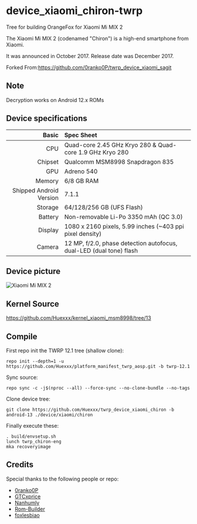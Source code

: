 # device_xiaomi_chiron-twrp

Tree for building OrangeFox for Xiaomi Mi MIX 2

The Xiaomi Mi MIX 2 (codenamed "Chiron") is a high-end smartphone from Xiaomi.

It was announced in October 2017. Release date was December 2017.

Forked From:https://github.com/0ranko0P/twrp_device_xiaomi_sagit

## Note

Decryption works on Android 12.x ROMs

## Device specifications

| Basic                   | Spec Sheet                                                          |
| -----------------------:|:------------------------------------------------------------------- |
| CPU                     | Quad-core 2.45 GHz Kryo 280 & Quad-core 1.9 GHz Kryo 280            |
| Chipset                 | Qualcomm MSM8998 Snapdragon 835                                     |
| GPU                     | Adreno 540                                                          |
| Memory                  | 6/8 GB RAM                                                          |
| Shipped Android Version | 7.1.1                                                               |
| Storage                 | 64/128/256 GB (UFS Flash)                                           |
| Battery                 | Non-removable Li-Po 3350 mAh (QC 3.0)                               |
| Display                 | 1080 x 2160 pixels, 5.99 inches (~403 ppi pixel density)            |
| Camera                  | 12 MP, f/2.0, phase detection autofocus, dual-LED (dual tone) flash |

## Device picture

![Xiaomi Mi MIX 2](https://i8.mifile.cn/a1/pms_1505401464.03824312!560x560.jpg "Xiaomi Mi MIX 2 in black")

## Kernel Source

https://github.com/Huexxx/kernel_xiaomi_msm8998/tree/13

## Compile

First repo init the TWRP 12.1 tree (shallow clone):

```shell
repo init --depth=1 -u https://github.com/Huexxx/platform_manifest_twrp_aosp.git -b twrp-12.1
```

Sync source:

```shell
repo sync -c -j$(nproc --all) --force-sync --no-clone-bundle --no-tags
```

Clone device tree:

```shell
git clone https://github.com/Huexxx/twrp_device_xiaomi_chiron -b android-13 ./device/xiaomi/chiron
```

Finally execute these:

```
. build/envsetup.sh
lunch twrp_chiron-eng
mka recoveryimage
```

## Credits

Special thanks to the following people or repo:

- [0ranko0P](https://github.com/0ranko0P)
- [GTCxprice](https://github.com/GTCxprice)
- [Nanhumly](https://github.com/Nanhumly)
- [Rom-Builder](https://github.com/Rom-Builder)
- [foxlesbiao](https://github.com/foxlesbiao)
